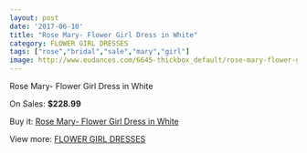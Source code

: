 ```yaml
---
layout: post
date: '2017-06-10'
title: "Rose Mary- Flower Girl Dress in White"
category: FLOWER GIRL DRESSES
tags: ["rose","bridal","sale","mary","girl"]
image: http://www.eudances.com/6645-thickbox_default/rose-mary-flower-girl-dress-in-white.jpg
---
```

Rose Mary- Flower Girl Dress in White

On Sales: **$228.99**
<a href="https://www.eudances.com/en/flower-girl-dresses/2450-rose-mary-flower-girl-dress-in-white.html"><amp-img layout="responsive" width="600" height="600" src="//www.eudances.com/6645-thickbox_default/rose-mary-flower-girl-dress-in-white.jpg" alt="Rose Mary- Flower Girl Dress in White 0" /></a>

Buy it: [Rose Mary- Flower Girl Dress in White](https://www.eudances.com/en/flower-girl-dresses/2450-rose-mary-flower-girl-dress-in-white.html "Rose Mary- Flower Girl Dress in White")

View more: [FLOWER GIRL DRESSES](https://www.eudances.com/en/30-flower-girl-dresses "FLOWER GIRL DRESSES")